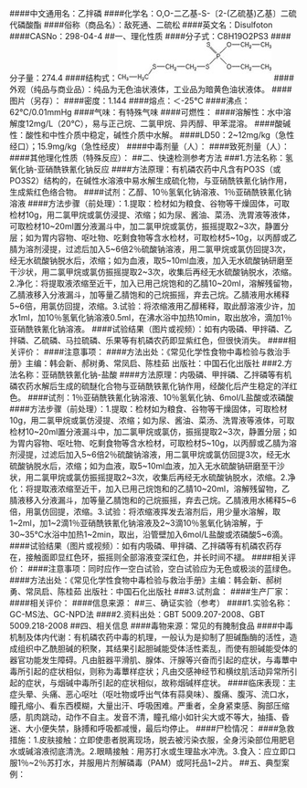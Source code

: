 ####中文通用名：乙拌磷
####化学名：O,O-二乙基-S-〔2-(乙硫基)乙基〕二硫代磷酸酯
####俗称（商品名）：敌死通、二硫松
####英文名：Disulfoton
####CASNo：298-04-4
##一、理化性质
####分子式：C8H19O2PS3
####分子量：274.4
####结构式：![结构式](./assets/duwu/乙拌磷/@0结构式.jpg)
####外观（纯品与商业品）：纯品为无色油状液体，工业品为暗黄色油状液体。
####图片（另存）：
####密度：1.144
####熔点：＜-25℃
####沸点：62℃/0.01mmHg
####气味：有特殊气味
####可燃性：
####溶解性：水中溶解度12mg/L（20℃），易与正己烷、二氯甲烷、异丙醇、甲苯混溶。
####酸碱性：酸性和中性介质中稳定，碱性介质中水解。
####LD50：2~12mg/kg（急性经口）；15.9mg/kg（急性经皮）
####中毒剂量（人）：
####致死剂量（人）：
####其他理化性质（特殊反应）：
##二、快速检测参考方法
###1.方法名称：氢氧化钠-亚硝酰铁氰化钠反应
####方法原理：有机磷农药中凡含有PO3S（或PO3S2）结构的，在碱性水溶液中易水解生成硫化物，与亚硝酰铁氰化钠作用，生成紫红色络合物。
####试剂：乙醇、10％氢氧化钠溶液、1％亚硝酰铁氰化钠溶液
####方法步骤（前处理）：1.提取：检材如为粮食、谷物等干燥固体，可取检材10g，用二氯甲烷或氯仿浸提、浓缩；如为尿、酱油、菜汤、洗胃液等液体，可取检材10~20ml置分液漏斗中，加二氯甲烷或氯仿，振摇提取2~3次，静置分层；如为胃内容物、呕吐物、吃剩食物等含水检材，可取检材5~10g，以丙醇或乙腈为溶剂浸提，过滤后加入5~6倍2％硫酸钠溶液，用二氯甲烷或氯仿回提3次，经无水硫酸钠脱水后，浓缩；如为血液，取5~10ml血液，加入无水硫酸钠研磨至干沙状，用二氯甲烷或氯仿振摇提取2~3次，收集后再经无水硫酸钠脱水，浓缩。2.净化：将提取液浓缩至近干，加入已用己烷饱和的乙腈10~20ml，溶解残留物，乙腈液移入分液漏斗，加等量乙腈饱和的己烷振摇，弃去己烷。乙腈液用水稀释5~6倍，用氯仿回提，浓缩。3.试验：将浓缩液用乙醇稀释，取此醇溶液少许，加水1ml，加10％氢氧化钠溶液0.5ml，在沸水浴中加热10min，取出放冷，滴加1％亚硝酰铁氰化钠溶液。
####试验结果（图片或视频）：如有内吸磷、甲拌磷、乙拌磷、乙硫磷、马拉硫磷、乐果等有机磷农药即显紫红色，但很快消失。
####相关评价：
####注意事项：
####方法出处：《常见化学性食物中毒检验与救治手册》主编：韩会新、郝树勇、常凤启、陈桂茹 出版社：中国石化出版社
###2.方法名称：亚硝酰铁氰化钠-盐酸
####方法原理：内吸磷、甲拌磷、乙拌磷等有机磷农药水解后生成的硫醚化合物与亚硝酰铁氰化钠作用，经酸化后产生稳定的洋红色。
####试剂：1％亚硝酰铁氰化钠溶液、10％氢氧化钠、6mol/L盐酸或浓磷酸
####方法步骤（前处理）：1.提取：检材如为粮食、谷物等干燥固体，可取检材10g，用二氯甲烷或氯仿浸提、浓缩；如为尿、酱油、菜汤、洗胃液等液体，可取检材10~20ml置分液漏斗中，加二氯甲烷或氯仿，振摇提取2~3次，静置分层；如为胃内容物、呕吐物、吃剩食物等含水检材，可取检材5~10g，以丙醇或乙腈为溶剂浸提，过滤后加入5~6倍2％硫酸钠溶液，用二氯甲烷或氯仿回提3次，经无水硫酸钠脱水后，浓缩；如为血液，取5~10ml血液，加入无水硫酸钠研磨至干沙状，用二氯甲烷或氯仿振摇提取2~3次，收集后再经无水硫酸钠脱水，浓缩。2.净化：将提取液浓缩至近干，加入已用己烷饱和的乙腈10~20ml，溶解残留物，乙腈液移入分液漏斗，加等量乙腈饱和的己烷振摇，弃去己烷。乙腈液用水稀释5~6倍，用氯仿回提，浓缩。3.试验：将浓缩液挥发去溶剂后，用少量水溶解，取1~2ml，加1~2滴1％亚硝酰铁氰化钠溶液及2~3滴10％氢氧化钠溶解，于30~35℃水浴中加热1~2min，取出，沿管壁加入6mol/L盐酸或浓磷酸5~6滴。
####试验结果（图片或视频）：如有内吸磷、甲拌磷、乙拌磷等有机磷农药存在，接触面即显红色环，振摇则全部溶液变深红色，并长时间不褪。
####相关评价：
####注意事项：同时应作一空白试验，空白试验应为无色或极淡的蓝绿色。
####方法出处：《常见化学性食物中毒检验与救治手册》主编：韩会新、郝树勇、常凤启、陈桂茹 出版社：中国石化出版社
###3.试剂盒：
####生产厂家：
####相关评价：
####信息来源：
##三、确证实验（参考）
####1.实验名称：GC-MS法、GC-NPD法
####2.资料出处：GBT 5009.207-2008、GBT 5009.218-2008
##四、相关信息
####毒物来源：常见的有腌制食品
####中毒机制及体内代谢：有机磷农药中毒的机理，一般认为是抑制了胆碱酯酶的活性，造成组织中乙酰胆碱的积聚，其结果引起胆碱能受体活性紊乱，而使有胆碱能受体的器官功能发生障碍。凡由脏器平滑肌、腺体、汗腺等兴奋而引起的症状，与毒蕈中毒所引起的症状相似，则称为毒蕈样症状；凡由交感神经节和横纹肌活动异常所引起的症状，与烟碱中毒所引起的症状相似，故称烟碱样症状。
####临床表现：主症头晕、头痛、恶心呕吐（呕吐物或呼出气体有蒜臭味）、腹痛、腹泻、流口水，瞳孔缩小、看东西模糊，大量出汗、呼吸困难。严重者，全身紧束感、胸部压缩感，肌肉跳动，动作不自主。发音不清，瞳孔缩小如针尖大或不等大，抽搐、昏迷、大小便失禁，脉搏和呼吸都减慢，最后均停止。
####尸检情况：
####急救措施：1.皮肤接触：立即使患者脱离现场，脱去被污染衣服，全身污染部位用肥皂水或碱溶液彻底清洗。2.眼睛接触：用苏打水或生理盐水冲洗。3.食入：应立即口服1％~2％苏打水，并服用片剂解磷毒（PAM）或阿托品1~2片。
##五、典型案例：
